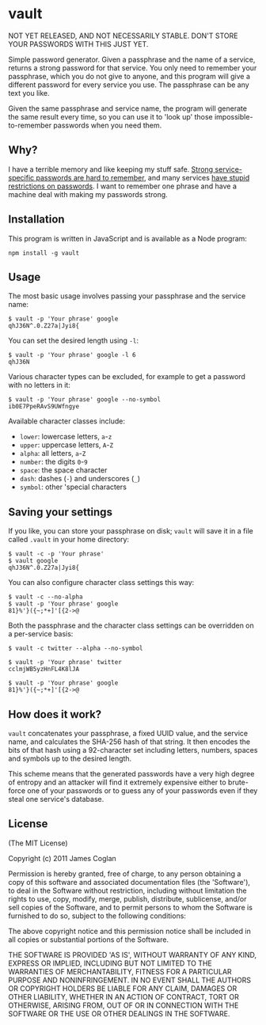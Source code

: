 # vault

NOT YET RELEASED, AND NOT NECESSARILY STABLE. DON'T STORE YOUR PASSWORDS WITH
THIS JUST YET.

Simple password generator. Given a passphrase and the name of a service, returns
a strong password for that service. You only need to remember your passphrase,
which you do not give to anyone, and this program will give a different password
for every service you use. The passphrase can be any text you like.

Given the same passphrase and service name, the program will generate the same
result every time, so you can use it to 'look up' those impossible-to-remember
passwords when you need them.


## Why?

I have a terrible memory and like keeping my stuff safe. [Strong service-specific
passwords are hard to remember](http://xkcd.com/936/), and many services [have
stupid restrictions on passwords](http://me.veekun.com/blog/2011/12/04/fuck-passwords/).
I want to remember one phrase and have a machine deal with making my passwords
strong.


## Installation

This program is written in JavaScript and is available as a Node program:

    npm install -g vault


## Usage

The most basic usage involves passing your passphrase and the service name:

    $ vault -p 'Your phrase' google
    qhJ36N^.0.Z27a|Jyi8{

You can set the desired length using `-l`:

    $ vault -p 'Your phrase' google -l 6
    qhJ36N

Various character types can be excluded, for example to get a password with no
letters in it:

    $ vault -p 'Your phrase' google --no-symbol
    ib0E7PpeRAvS9UWfngye

Available character classes include:

* `lower`: lowercase letters, `a`-`z`
* `upper`: uppercase letters, `A`-`Z`
* `alpha`: all letters, `a`-`Z`
* `number`: the digits `0`-`9`
* `space`: the space character ` `
* `dash`: dashes (`-`) and underscores (`_`)
* `symbol`: other 'special characters


## Saving your settings

If you like, you can store your passphrase on disk; `vault` will save it in a
file called `.vault` in your home directory:

    $ vault -c -p 'Your phrase'
    $ vault google
    qhJ36N^.0.Z27a|Jyi8{

You can also configure character class settings this way:

    $ vault -c --no-alpha
    $ vault -p 'Your phrase' google
    81}%'}({~;*+]'[{2->@

Both the passphrase and the character class settings can be overridden on a
per-service basis:

    $ vault -c twitter --alpha --no-symbol
    
    $ vault -p 'Your phrase' twitter
    cclmjWB5yzHnFL4K8lJA
    
    $ vault -p 'Your phrase' google
    81}%'}({~;*+]'[{2->@


## How does it work?

`vault` concatenates your passphrase, a fixed UUID value, and the service name,
and calculates the SHA-256 hash of that string. It then encodes the bits of that
hash using a 92-character set including letters, numbers, spaces and symbols up
to the desired length.

This scheme means that the generated passwords have a very high degree of
entropy and an attacker will find it extremely expensive either to brute-force
one of your passwords or to guess any of your passwords even if they steal one
service's database.


## License

(The MIT License)

Copyright (c) 2011 James Coglan

Permission is hereby granted, free of charge, to any person obtaining a copy of
this software and associated documentation files (the 'Software'), to deal in
the Software without restriction, including without limitation the rights to use,
copy, modify, merge, publish, distribute, sublicense, and/or sell copies of the
Software, and to permit persons to whom the Software is furnished to do so,
subject to the following conditions:

The above copyright notice and this permission notice shall be included in all
copies or substantial portions of the Software.

THE SOFTWARE IS PROVIDED 'AS IS', WITHOUT WARRANTY OF ANY KIND, EXPRESS OR
IMPLIED, INCLUDING BUT NOT LIMITED TO THE WARRANTIES OF MERCHANTABILITY, FITNESS
FOR A PARTICULAR PURPOSE AND NONINFRINGEMENT. IN NO EVENT SHALL THE AUTHORS OR
COPYRIGHT HOLDERS BE LIABLE FOR ANY CLAIM, DAMAGES OR OTHER LIABILITY, WHETHER
IN AN ACTION OF CONTRACT, TORT OR OTHERWISE, ARISING FROM, OUT OF OR IN
CONNECTION WITH THE SOFTWARE OR THE USE OR OTHER DEALINGS IN THE SOFTWARE.

